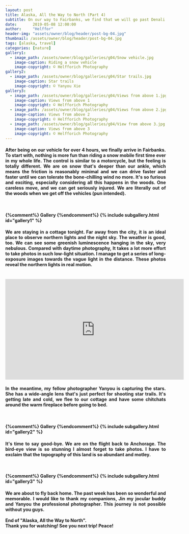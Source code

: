 ```yaml
---
layout: post
title: Alaska, All the Way to North (Part 4)
subtitle: On our way to Fairbanks, we find that we will go past Denali National Park. Of course, we won't miss out on this. Being one of eight national parks in Alaska, Denali is the most accessible one. There are parks that can only be reached by jets or boats. Others are either too far or not accessible due...
date:       2019-05-08 12:00:00
author:     "Helffor"
header-img: "assets/owner/blog/header/post-bg-04.jpg"
thumbnail: /assets/owner/blog/header/post-bg-04.jpg
tags: [alaska, travel]
categories: [nature]
gallery1: 
  - image_path: /assets/owner/blog/galleries/g04/Snow vehicle.jpg
    image-caption: Riding a snow vehicle
    image-copyright: © Helfforich Photography
gallery2: 
  - image_path: /assets/owner/blog/galleries/g04/Star trails.jpg
    image-caption: Star trails
    image-copyright: © Yanyou Xie
gallery3: 
  - image_path: /assets/owner/blog/galleries/g04/Views from above 1.jpg
    image-caption: Views from above 1
    image-copyright: © Helfforich Photography
  - image_path: /assets/owner/blog/galleries/g04/Views from above 2.jpg
    image-caption: Views from above 2
    image-copyright: © Helfforich Photography
  - image_path: /assets/owner/blog/galleries/g04/View from above 3.jpg
    image-caption: Views from above 3
    image-copyright: © Helfforich Photography
---
```



<h4><p style='text-align: justify;'>
After being on our vehicle for over 4 hours, we finally arrive in Fairbanks. To start with, nothing is more fun than riding a snow mobile first time ever in my whole life. The control is similar to a motorcycle, but the feeling is totally different. We are on snow that's deeper than our ankle, which means the friction is reasonably minimal and we can drive faster and faster until we can tolerate the bone-chilling wind no more. It's so furious and exciting, especially considering all this happens in the woods. One careless move, and we can get seriously injured. We are literally out of the woods when we get off the vehicles (pun intended).
</p><h4>
<br>

{%comment%} Gallery {%endcomment%}
{% include subgallery.html id="gallery1" %}


<h4><p style='text-align: justify;'>
We are staying in a cottage tonight. Far away from the city, it is an ideal place to observe northern lights and the night sky. The weather is good, too. We can see some greenish luminescence hanging in the sky, very nebulous. Compared with daytime photography, It takes a lot more effort to take photos in such low-light situation. I manage to get a series of long-exposure images towards the vague light in the distance. These photos reveal the northern lights in real motion.
</p><h4>


<br>
<iframe width="560" height="315" src="https://www.youtube.com/embed/TYJYm6-qZb0" frameborder="0" allow="accelerometer; autoplay; encrypted-media; gyroscope; picture-in-picture" allowfullscreen></iframe>
<br>


<h4><p style='text-align: justify;'>
In the meantime, my fellow photographer Yanyou is capturing the stars. She has a wide-angle lens that's just perfect for shooting star trails. It's getting late and cold, we flee to our cottage and have some chitchats around the warm fireplace before going to bed.
</p><h4>
<br>

{%comment%} Gallery {%endcomment%}
{% include subgallery.html id="gallery2" %}


<h4><p style='text-align: justify;'>
It's time to say good-bye. We are on the flight back to Anchorage. The bird-eye view is so stunning I almost forget to take photos. I have to exclaim that the topography of this land is so abundant and motley.
</p><h4>
<br>

{%comment%} Gallery {%endcomment%}
{% include subgallery.html id="gallery3" %}


<h4><p style='text-align: justify;'>
We are about to fly back home. The past week has been so wonderful and memorable. I would like to thank my companions, Jin my jocular buddy and Yanyou the professional photographer. This journey is not possible without you guys.
<br><br>
End of "Alaska, All the Way to North".
<br>
Thank you for watching! See you next trip! Peace!
</p><h4>


